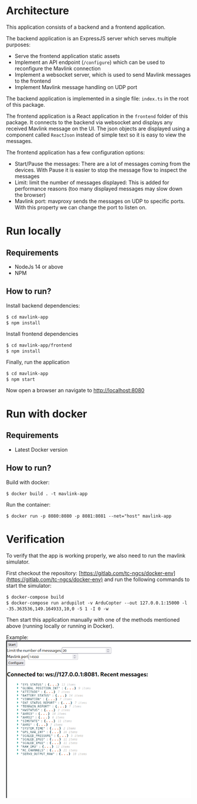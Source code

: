 
# Architecture

This application consists of a backend and a frontend application.

The backend application is an ExpressJS server which serves multiple purposes:
- Serve the frontend application static assets
- Implement an API endpoint (`/configure`) which can be used to reconfigure the Mavlink connection
- Implement a websocket server, which is used to send Mavlink messages to the frontend
- Implement Mavlink message handling on UDP port

The backend application is implemented in a single file: `index.ts` in the root of this package.

The frontend application is a React application in the `frontend` folder of this package. It connects to the backend via websocket and displays any received Mavlink message on the UI. The json objects are displayed using a component called `ReactJson` instead of simple text so it is easy to view the messages.

The frontend application has a few configuration options:
- Start/Pause the messages: There are a lot of messages coming from the devices. With Pause it is easier to stop the message flow to inspect the messages
- Limit: limit the number of messages displayed: This is added for performance reasons (too many displayed messages may slow down the browser)
- Mavlink port: mavproxy sends the messages on UDP to specific ports. With this property we can change the port to listen on.

# Run locally

## Requirements

- NodeJs 14 or above
- NPM

## How to run?

Install backend dependencies: 

```
$ cd mavlink-app
$ npm install
```

Install frontend dependencies
```
$ cd mavlink-app/frontend
$ npm install
```

Finally, run the application

```
$ cd mavlink-app
$ npm start
```

Now open a browser an navigate to [http://localhost:8080](http://localhost:8080)

# Run with docker

## Requirements

- Latest Docker version

## How to run?

Build with docker:

```
$ docker build . -t mavlink-app
```

Run the container:

```
$ docker run -p 8080:8080 -p 8081:8081 --net="host" mavlink-app
```

# Verification

To verify that the app is working properly, we also need to run the mavlink simulator.

First checkout the repository: [https://gitlab.com/tc-ngcs/docker-env](https://gitlab.com/tc-ngcs/docker-env) and run the following commands to start the simulator:

```
$ docker-compose build
$ docker-compose run ardupilot -v ArduCopter --out 127.0.0.1:15000 -l -35.363536,149.164933,10,0 -S 1 -I 0 -w
```

Then start this application manually with one of the methods mentioned above (running locally or running in Docker).

Example: ![Screenshot](screenshot.png)